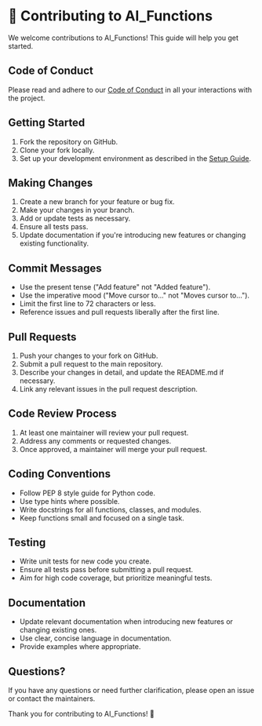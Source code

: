 # 🤝 Contributing to AI_Functions

We welcome contributions to AI_Functions! This guide will help you get started.

## Code of Conduct

Please read and adhere to our [Code of Conduct](CODE_OF_CONDUCT.md) in all your interactions with the project.

## Getting Started

1. Fork the repository on GitHub.
2. Clone your fork locally.
3. Set up your development environment as described in the [Setup Guide](setup_guide.md).

## Making Changes

1. Create a new branch for your feature or bug fix.
2. Make your changes in your branch.
3. Add or update tests as necessary.
4. Ensure all tests pass.
5. Update documentation if you're introducing new features or changing existing functionality.

## Commit Messages

- Use the present tense ("Add feature" not "Added feature").
- Use the imperative mood ("Move cursor to..." not "Moves cursor to...").
- Limit the first line to 72 characters or less.
- Reference issues and pull requests liberally after the first line.

## Pull Requests

1. Push your changes to your fork on GitHub.
2. Submit a pull request to the main repository.
3. Describe your changes in detail, and update the README.md if necessary.
4. Link any relevant issues in the pull request description.

## Code Review Process

1. At least one maintainer will review your pull request.
2. Address any comments or requested changes.
3. Once approved, a maintainer will merge your pull request.

## Coding Conventions

- Follow PEP 8 style guide for Python code.
- Use type hints where possible.
- Write docstrings for all functions, classes, and modules.
- Keep functions small and focused on a single task.

## Testing

- Write unit tests for new code you create.
- Ensure all tests pass before submitting a pull request.
- Aim for high code coverage, but prioritize meaningful tests.

## Documentation

- Update relevant documentation when introducing new features or changing existing ones.
- Use clear, concise language in documentation.
- Provide examples where appropriate.

## Questions?

If you have any questions or need further clarification, please open an issue or contact the maintainers.

Thank you for contributing to AI_Functions! 🎉
